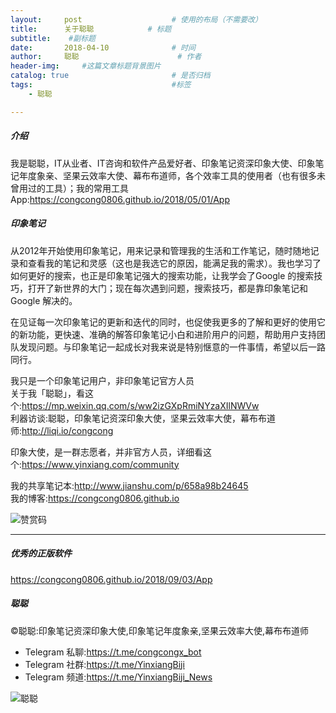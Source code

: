 ```yaml
---
layout:     post                    # 使用的布局（不需要改）
title:      关于聪聪            # 标题 
subtitle:    #副标题
date:       2018-04-10              # 时间
author:     聪聪                      # 作者
header-img:     #这篇文章标题背景图片
catalog: true                       # 是否归档
tags:                               #标签
    - 聪聪

---
```


##### 介绍
我是聪聪，IT从业者、IT咨询和软件产品爱好者、印象笔记资深印象大使、印象笔记年度象亲、坚果云效率大使、幕布布道师，各个效率工具的使用者（也有很多未曾用过的工具）；我的常用工具 App:<https://congcong0806.github.io/2018/05/01/App>

##### 印象笔记
从2012年开始使用印象笔记，用来记录和管理我的生活和工作笔记，随时随地记录和查看我的笔记和灵感（这也是我选它的原因，能满足我的需求）。我也学习了如何更好的搜索，也正是印象笔记强大的搜索功能，让我学会了Google 的搜索技巧，打开了新世界的大门；现在每次遇到问题，搜索技巧，都是靠印象笔记和 Google 解决的。

在见证每一次印象笔记的更新和迭代的同时，也促使我更多的了解和更好的使用它的新功能，更快速、准确的解答印象笔记小白和进阶用户的问题，帮助用户支持团队发现问题。与印象笔记一起成长对我来说是特别惬意的一件事情，希望以后一路同行。

我只是一个印象笔记用户，非印象笔记官方人员<br>
关于我「聪聪」，看这个:<https://mp.weixin.qq.com/s/ww2izGXpRmiNYzaXIlNWVw><br>
利器访谈:聪聪，印象笔记资深印象大使，坚果云效率大使，幕布布道师:<http://liqi.io/congcong>

印象大使，是一群志愿者，并非官方人员，详细看这个:<https://www.yinxiang.com/community>

我的共享笔记本:<http://www.jianshu.com/p/658a98b24645><br>
我的博客:<https://congcong0806.github.io>

![赞赏码](https://i.v2ex.co/9Kgu3aHa.jpeg)

- - - -

##### 优秀的正版软件
<https://congcong0806.github.io/2018/09/03/App>

##### 聪聪
&copy;聪聪:印象笔记资深印象大使,印象笔记年度象亲,坚果云效率大使,幕布布道师

* Telegram 私聊:<https://t.me/congcongx_bot>
* Telegram 社群:<https://t.me/YinxiangBiji>
* Telegram 频道:<https://t.me/YinxiangBiji_News>

![聪聪](https://i.v2ex.co/3wc207g5.png)

